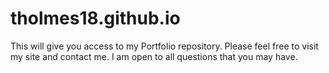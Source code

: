 # tholmes18.github.io
This will give you access to my Portfolio repository.
Please feel free to visit my site and contact me.
I am open to all questions that you may have.
